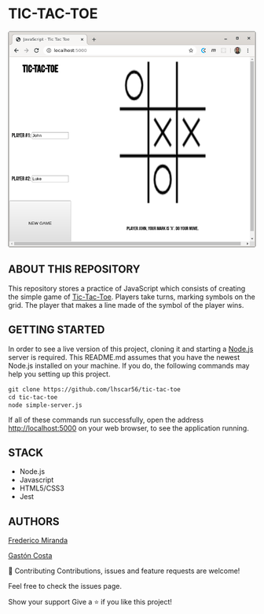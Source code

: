 # TIC-TAC-TOE

![practice screenshot](screenshot.png)

## ABOUT THIS REPOSITORY

This repository stores a practice of JavaScript which consists of creating the simple game of [Tic-Tac-Toe](https://en.wikipedia.org/wiki/Tic-tac-toe). Players take turns, marking symbols on the grid. The player that makes a line made of the symbol of the player wins.

## GETTING STARTED

In order to see a live version of this project, cloning it and starting a [Node.js](https://nodejs.org/en/) server is required. This README.md assumes that you have the newest Node.js installed on your machine. If you do, the following commands may help you setting up this project.

```
git clone https://github.com/lhscar56/tic-tac-toe
cd tic-tac-toe
node simple-server.js
```

If all of these commands run successfully, open the address <a href="http://localhost:5000">http://localhost:5000</a> on your web browser, to see the application running.

## STACK
- Node.js
- Javascript
- HTML5/CSS3
- Jest


## AUTHORS

[Frederico Miranda](https://github.com/frederico-miranda)

[Gastón Costa](https://github.com/lhscar56)


🤝 Contributing
Contributions, issues and feature requests are welcome!

Feel free to check the issues page.

Show your support
Give a ⭐️ if you like this project!

